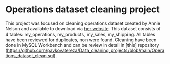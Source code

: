 # Operations dataset cleaning project

This project was focused on cleaning operations dataset created by Annie Nelson and available to download via [her website](https://anniesanalytics-datasets.carrd.co). 
This dataset consists of 4 tables: my_operations, my_products, my_sales, my_shipping. All tables have been reviewed for duplicates, non were found. 
Cleaning have been done in MySQL Workbench and can be review in detail in [this] repository (https://github.com/pavkovatereza/Data_cleaning_projects/blob/main/Operations_dataset_clean.sql).
